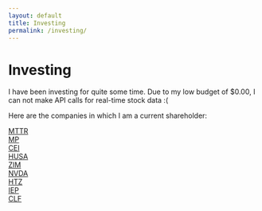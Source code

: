 ```yaml
---
layout: default
title: Investing
permalink: /investing/
---
```


# Investing

<p>I have been investing for quite some time. Due to my low budget of $0.00, I can not make API calls for real-time stock data :(</p>
<p>Here are the companies in which I am a current shareholder:</p>

<div class="stock-row">
  <div class="stock-item">
    <div class="stock-block">
      <a class="stock-link" href="https://matterport.com" target="_blank">
        <span class="stock-symbol">MTTR</span>
      </a>
    </div>
  </div>
  <div class="stock-item">
    <div class="stock-block">
      <a class="stock-link" href="https://mpmaterials.com" target="_blank">
        <span class="stock-symbol">MP</span>
      </a>
    </div>
  </div>
  <div class="stock-item">
    <div class="stock-block">
      <a class="stock-link" href="https://camber.energy" target="_blank">
        <span class="stock-symbol">CEI</span>
      </a>
    </div>
  </div>
  <div class="stock-item">
    <div class="stock-block">
      <a class="stock-link" href="https://houstonamerican.com" target="_blank">
        <span class="stock-symbol">HUSA</span>
      </a>
    </div>
  </div>
</div>

<div class="stock-row">
  <div class="stock-item">
    <div class="stock-block">
      <a class="stock-link" href="https://www.zim.com" target="_blank">
        <span class="stock-symbol">ZIM</span>
      </a>
    </div>
  </div>
  <div class="stock-item">
    <div class="stock-block">
      <a class="stock-link" href="https://www.nvidia.com/en-us/" target="_blank">
        <span class="stock-symbol">NVDA</span>
      </a>
    </div>
  </div>
  <div class="stock-item">
    <div class="stock-block">
      <a class="stock-link" href="https://www.hertz.com/rentacar/reservation/" target="_blank">
        <span class="stock-symbol">HTZ</span>
      </a>
    </div>
  </div>
  <div class="stock-item">
    <div class="stock-block">
      <a class="stock-link" href="https://www.ielp.com" target="_blank">
        <span class="stock-symbol">IEP</span>
      </a>
    </div>
  </div>
  <div class="stock-item">
    <div class="stock-block">
      <a class="stock-link" href="https://www.clevelandcliffs.com" target="_blank">
        <span class="stock-symbol">CLF</span>
      </a>
    </div>
  </div>
</div>
